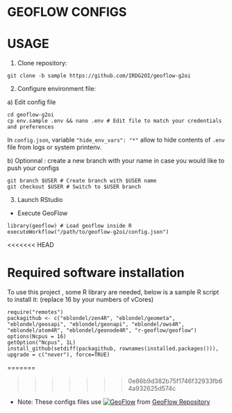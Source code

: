 # GEOFLOW CONFIGS

# USAGE

1) Clone repository:
```
git clone -b sample https://github.com/IRDG2OI/geoflow-g2oi
```

2) Configure environment file:

  a) Edit config file

```
cd geoflow-g2oi
cp env.sample .env && nano .env # Edit file to match your credentials and preferences
```
In `config.json`, variable `"hide_env_vars": "*"` allow to hide contents of `.env` file from logs or system printenv.

  b) Optionnal : create a new branch with your name in case you would like to push your configs

```
git branch $USER # Create branch with $USER name
git checkout $USER # Switch to $USER branch
```

3) Launch RStudio

- Execute GeoFlow
```
library(geoflow) # Load geoflow inside R
executeWorkflow("/path/to/geoflow-g2oi/config.json")
```

<<<<<<< HEAD


# Required software installation

To use this project , some R library are needed, below is a sample R script to install it:
(replace 16 by your numbers of vCores)

```
require("remotes")
packagithub <- c("eblondel/zen4R", "eblondel/geometa", "eblondel/geosapi", "eblondel/geonapi", "eblondel/ows4R", "eblondel/atom4R", "eblondel/geonode4R", "r-geoflow/geoflow")
options(Ncpus = 16)
getOption("Ncpus", 1L)
install_github(setdiff(packagithub, rownames(installed.packages())), upgrade = c("never"), force=TRUE)
```

=======
>>>>>>> 0e86b9d382b75f1746f32933fb64a932625d574c
* Note:
These configs files use [![GeoFlow](https://zenodo.org/badge/DOI//10.5281/zenodo.3138920.svg)](https://doi.org//10.5281/zenodo.3138920) from [GeoFlow Repository](https://github.com/r-geoflow/geoflow)
